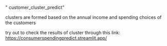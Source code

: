 " customer_cluster_predict" 

clusters are formed based on the annual income and spending choices of the customers


try out to check the results of cluster through this link:
https://consumerspendingpredict.streamlit.app/
